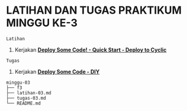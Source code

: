 # LATIHAN DAN TUGAS PRAKTIKUM MINGGU KE-3

```Latihan```

1. Kerjakan [**Deploy Some Code! - Quick Start - Deploy to Cyclic**](latihan-03.md)

```Tugas```

1. Kerjakan [**Deploy Some Code - DIY**](tugas-03.md)


```
minggu-03
├── f3
├── latihan-03.md
├── tugas-03.md
└── README.md
```

